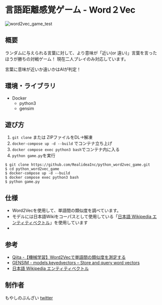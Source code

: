 # 言語距離感覚ゲーム - Word２Vec

![word2vec_game_test](https://github.com/RealideaInc/python_word2vec_game/assets/69300459/1c01d567-cd71-4b3f-92d6-783aa9970997)

## 概要

ランダムに与えられる言葉に対して、より意味が「近い(or 遠い)」言葉を言ったほうが勝ちの対戦ゲーム！
現在二人プレイのみ対応しています。

言葉に意味が近いか遠いかはAIが判定！

## 環境・ライブラリ

- Docker
    - python3
    - gensim

## 遊び方

1. `git clone` または ZIPファイルをDL→解凍
2. `docker-compose up -d --build` でコンテナ立ち上げ
3. `docker compose exec python3 bash`でコンテナ内に入る
4. `python game.py`を実行

```
$ git clone https://github.com/RealideaInc/python_word2vec_game.git
$ cd python_word2vec_game
$ docker-compose up -d --build
$ docker compose exec python3 bash
$ python game.py
```

## 仕様

- Word2Vecを使用して、単語間の類似度を調べています。
- モデルには日本語Wikiをコーパスとして使用している「[日本語 Wikipedia エンティティベクトル](http://www.cl.ecei.tohoku.ac.jp/~m-suzuki/jawiki_vector/ )」を使用しています
- 

## 参考
- [Qiita -【機械学習】Word2Vecで単語間の類似度を測定する
](https://qiita.com/DancingEnginee1/items/b10c8ef7893d99aa53be)
- [GENSIM - models.keyedvectors – Store and query word vectors](https://radimrehurek.com/gensim/models/keyedvectors.html)
- [日本語 Wikipedia エンティティベクトル](http://www.cl.ecei.tohoku.ac.jp/~m-suzuki/jawiki_vector/)

## 制作者

もやしのぶんざい
[twitter](https://twitter.com/mycspl)
